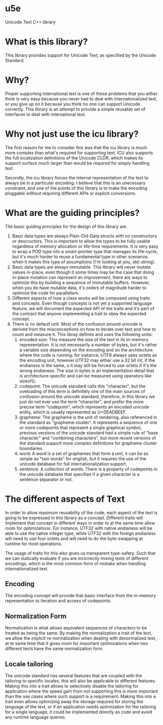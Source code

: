# u5e
Unicode Text C++ library

# What is this library?

This library provides support for Unicode Text, as specified by the Unicode Standard.

# Why?

Proper supporting international text is one of these problems that you either think is very easy because you never had to deal with internationalized text, or you give up on it because you think no one can support Unicode correctly. This library is an attempt to provide a simple reusable set of interfaces to deal with international text.

# Why not just use the icu library?

The first reason for me to consider this was that the icu library is much more complex than what's required for supporting text. ICU also supports the full localization definitions of the Unicode CLDR, which makes its support surface much larger than would be required for simply handling text.

Secondly, the icu library forces the internal representation of the text to always be in a particular encoding. I believe that this is an unecessary constraint, and one of the points of this library is to make the encoding pluggable without requiring different APIs or explicit conversions.

# What are the guiding principles?

The basic guiding principles for the design of this library are:

1. Basic data types are always Plain-Old-Data structs with no constructors or descructors. This is important to allow the types to be fully usable regardless of memory allocation or life-time requirements. It is very easy to wrap a POD type into a smart-pointer type that manages its life-cycle, but it's much harder to reuse a fundamental type in other scenarios when it makes this type of assumptions (I'm looking at you, std::string).
2. Basic data types are always immutable. This library will never mutate values in-place, even though it some times may be the case that doing in-place mutation can represent an improvement, there are ways to optimize this by building a sequence of immutable buffers. However, when you do have mutable data, it's orders of magnitude harder to optimize the code for parallelism.
3. Different aspects of how a class works will be composed using traits and concepts. Even though concepts is not yet a supported language feature, we will document the expected API of the traits and it's part of the contract that anyone implementing a trait to obey the expected concept.
4. There is no default unit. Most of the confusion around unicode is derived from the misconceptions on how to iterate over text and how to count and measure it. This libray defines and uses the following units:
   1. encoded size: This measure the size of the text in its in-memory representation. It is not necessarily a number of bytes, but it's rather a variable size depending on the encoding and on the architecture where the code is running: for instance, UTF8 always uses octets as the encoding unit, however UTF32 may either use a 32 bit int, if the endianess is the same, o it may still be forced to use octets if it's the wrong endianess. The size in bytes is an implementation detail that is architecture-specific and can be measured using operators like sizeof().
   2. codepoint: The unicode standard calls this "character", but the oveloading of this term is definitely one of the main sources of confusion around the unicode standard, therefore, in this library we just do not ever use the term "character", and prefer the more precise term "codepoint", which represents an encoded unicode entity, which is usually represented as U+DEADBEEF.
   3. grapheme: The grapheme is the unit of rendering, also referenced in the standard as "grapheme cluster". It represents a sequence of one or more codepoints that represent a single graphical symbol, previous versions of the unicode standard had a simple rule of "base character" and "combining characters", but more recent versions of the standard support more complex definitions for grapheme cluster boundaries.
   4. word: A word is a set of graphemes that form a unit, it can be as simple as "two words" for english, but it requires the use of the unicode database for full internationalization support.
   5. sentence: A collection of words. There is a property of codepoints in the unicode database that specifies if a given character is a sentence separator or not.

# The different aspects of Text

In order to allow maximum reusability of the code, each aspect of the text is going to be expressed in this library as a concept. Different traits will implement that concept in different ways in order to at the same time allow room for optimizations. For instance, UTF32 with native endianess will be able to use the native integer type, while UTF32 with the foreign endianess will need to use four octets and will need to do the byte-swapping at runtime for most operations.

The usage of traits for this also gives us transparent type-safety. Such that we can statically evaluate if you are incorrectly mixing texts of different encodings, which is the most common form of mistake when handling internationalized text.

## Encoding

The encoding concept will provide that basic interface from the in-memory representation to iteration and access of codepoints.

## Normalization Form

Normalization is what allows equivalent sequences of characters to be treated as being the same. By making the normalization a trait of the text, we allow the implicit re-normalization when dealing with denormalized text, at te same time that it gives room for important optimizations when two different texts have the same normalization form.

## Locale tailoring

The unicode standard has several features that are coupled with the tailoring to specific locales, this will also be applicable to different features. Making this into a trait allows to selectively disable the tailoring for application where the speed gain from not supporting this is more important than the use cases where such support is a requirement. Making this into a trait even allows optimizing away the storage required for storing the language of the text, or if an application needs optimization for the tailoring for a single language, it could be implemented directly as code and avoid any runtime language queries.

